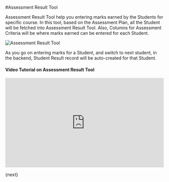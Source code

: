 #Assessment Result Tool

Assessment Result Tool help you entering marks earned by the Students for specific course. In this tool, based on the Assessment Plan, all the Student will be fetched into Assessment Result Tool. Also, Columns for Assessment Criteria will be where marks earned can be entered for each Student.

<img class="screenshot" alt="Assessment Result Tool" src="/docs/assets/img/education/assessment/assessment-result-tool.png">

As you go on entering marks for a Student, and switch to next student, in the backend, Student Result record will be auto-created for that Student.

#### Video Tutorial on Assessment Result Tool



<div>
    <style>.embed-container { position: relative; padding-bottom: 56.25%; height: 0; overflow: hidden; max-width: 100%; } .embed-container iframe, .embed-container object, .embed-container embed { position: absolute; top: 0; left: 0; width: 100%; height: 100%; }
    </style>
    <div class='embed-container'>
        <iframe src='https://www.youtube.com/embed/U8ZRB8CM-UM?start=80' frameborder='0' allowfullscreen>
        </iframe>
    </div>
</div>    

{next}

